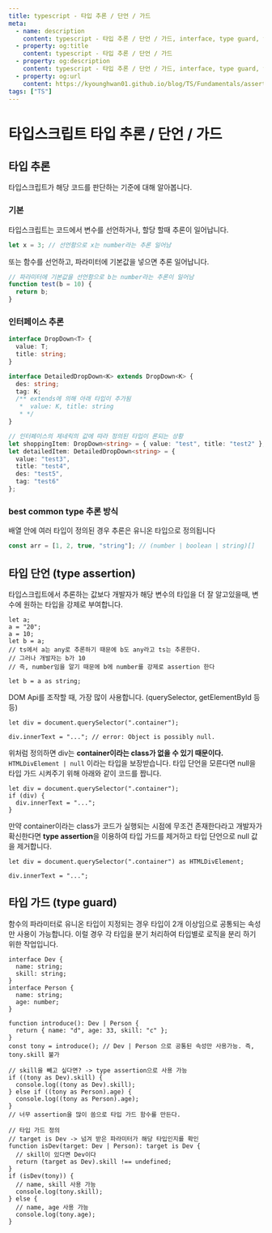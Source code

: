 ```yaml
---
title: typescript - 타입 추론 / 단언 / 가드
meta:
  - name: description
    content: typescript - 타입 추론 / 단언 / 가드, interface, type guard, type assertion, &
  - property: og:title
    content: typescript - 타입 추론 / 단언 / 가드
  - property: og:description
    content: typescript - 타입 추론 / 단언 / 가드, interface, type guard, type assertion, &
  - property: og:url
    content: https://kyounghwan01.github.io/blog/TS/Fundamentals/assertion-guard-interface/
tags: ["TS"]
---
```


# 타입스크립트 타입 추론 / 단언 / 가드

## 타입 추론

타입스크립트가 해당 코드를 판단하는 기준에 대해 알아봅니다.

### 기본

타입스크립트는 코드에서 변수를 선언하거나, 할당 할때 추론이 일어납니다.

```ts
let x = 3; // 선언함으로 x는 number라는 추론 일어남
```

또는 함수를 선언하고, 파라미터에 기본값을 넣으면 추론 일어납니다.

```ts
// 파라미터에 기본값을 선언함으로 b는 number라는 추론이 일어남
function test(b = 10) {
  return b;
}
```

### 인터페이스 추론

```ts
interface DropDown<T> {
  value: T;
  title: string;
}

interface DetailedDropDown<K> extends DropDown<K> {
  des: string;
  tag: K;
  /** extends에 의해 아래 타입이 추가됨
   *  value: K, title: string
   * */
}

// 인터페이스의 제네릭의 값에 따라 정의된 타입이 론되는 상황
let shoppingItem: DropDown<string> = { value: "test", title: "test2" };
let detailedItem: DetailedDropDown<string> = {
  value: "test3",
  title: "test4",
  des: "test5",
  tag: "test6"
};
```

### best common type 추론 방식

배열 안에 여러 타입이 정의된 경우 추론은 유니온 타입으로 정의됩니다

```ts
const arr = [1, 2, true, "string"]; // (number | boolean | string)[]
```

## 타입 단언 (type assertion)

타입스크립트에서 추론하는 값보다 개발자가 해당 변수의 타입을 더 잘 알고있을때, 변수에 원하는 타입을 강제로 부여합니다.

```tsx
let a;
a = "20";
a = 10;
let b = a;
// ts에서 a는 any로 추론하기 때문에 b도 any라고 ts는 추론한다.
// 그러나 개발자는 b가 10
// 즉, number임을 알기 때문에 b에 number를 강제로 assertion 한다

let b = a as string;
```

DOM Api를 조작할 때, 가장 많이 사용합니다. (querySelector, getElementById 등등)

```tsx
let div = document.querySelector(".container");

div.innerText = "..."; // error: Object is possibly null.
```

위처럼 정의하면 div는 **container이라는 class가 없을 수 있기 때문이다.** `HTMLDivElement | null` 이라는 타입을 보장받습니다. 타입 단언을 모른다면 null을 타입 가드 시켜주기 위해 아래와 같이 코드를 짭니다.

```tsx
let div = document.querySelector(".container");
if (div) {
  div.innerText = "...";
}
```

만약 container이라는 class가 코드가 실행되는 시점에 무조건 존재한다라고 개발자가 확신한다면 **type assertion**을 이용하여 타입 가드를 제거하고 타입 단언으로 null 값을 제거합니다.

```tsx
let div = document.querySelector(".container") as HTMLDivElement;

div.innerText = "...";
```

## 타입 가드 (type guard)

함수의 파라미터로 유니온 타입이 지정되는 경우 타입이 2개 이상임으로 공통되는 속성만 사용이 가능합니다. 이럴 경우 각 타입을 분기 처리하여 타입별로 로직을 분리 하기 위한 작업입니다.

```tsx
interface Dev {
  name: string;
  skill: string;
}
interface Person {
  name: string;
  age: number;
}

function introduce(): Dev | Person {
  return { name: "d", age: 33, skill: "c" };
}
const tony = introduce(); // Dev | Person 으로 공통된 속성만 사용가능. 즉, tony.skill 불가

// skill을 빼고 싶다면? -> type assertion으로 사용 가능
if ((tony as Dev).skill) {
  console.log((tony as Dev).skill);
} else if ((tony as Person).age) {
  console.log((tony as Person).age);
}
// 너무 assertion을 많이 씀으로 타입 가드 함수를 만든다.

// 타입 가드 정의
// target is Dev -> 넘겨 받은 파라미터가 해당 타입인지를 확인
function isDev(target: Dev | Person): target is Dev {
  // skill이 있다면 Dev이다
  return (target as Dev).skill !== undefined;
}
if (isDev(tony)) {
  // name, skill 사용 가능
  console.log(tony.skill);
} else {
  // name, age 사용 가능
  console.log(tony.age);
}
```

<TagLinks />

<Disqus />
